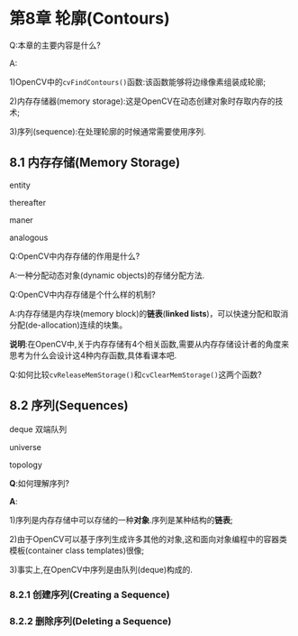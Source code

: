 # 第8章 轮廓(Contours)

Q:本章的主要内容是什么?

A:

1)OpenCV中的`cvFindContours()`函数:该函数能够将边缘像素组装成轮廓;

2)内存存储器(memory storage):这是OpenCV在动态创建对象时存取内存的技术;

3)序列(sequence):在处理轮廓的时候通常需要使用序列.

## 8.1 内存存储(Memory Storage)

entity

thereafter

maner

analogous

Q:OpenCV中内存存储的作用是什么?

A:一种分配动态对象(dynamic objects)的存储分配方法.

Q:OpenCV中内存存储是个什么样的机制?

A:内存存储是内存块(memory block)的**链表**(**linked lists**)，可以快速分配和取消分配(de-allocation)连续的块集。

**说明**:在OpenCV中,关于内存存储有4个相关函数,需要从内存存储设计者的角度来思考为什么会设计这4种内存函数,具体看课本吧.

Q:如何比较`cvReleaseMemStorage()`和`cvClearMemStorage()`这两个函数?

## 8.2 序列(Sequences)

deque 双端队列

universe 

topology

**Q**:如何理解序列?

**A**:

1)序列是内存存储中可以存储的一种**对象**.序列是某种结构的**链表**;

2)由于OpenCV可以基于序列生成许多其他的对象,这和面向对象编程中的容器类模板(container class templates)很像;

3)事实上,在OpenCV中序列是由队列(deque)构成的.

### 8.2.1 创建序列(Creating a Sequence)

### 8.2.2 删除序列(Deleting a Sequence)











